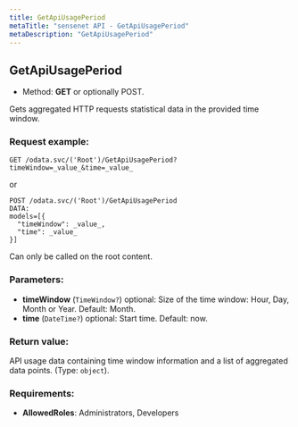 ```yaml
---
title: GetApiUsagePeriod
metaTitle: "sensenet API - GetApiUsagePeriod"
metaDescription: "GetApiUsagePeriod"
---
```


## GetApiUsagePeriod
- Method: **GET** or optionally POST.

Gets aggregated HTTP requests statistical data in the provided time window.

### Request example:

```
GET /odata.svc/('Root')/GetApiUsagePeriod?timeWindow=_value_&time=_value_
```
or
```
POST /odata.svc/('Root')/GetApiUsagePeriod
DATA:
models=[{
  "timeWindow": _value_, 
  "time": _value_
}]
```
Can only be called on the root content.
### Parameters:
- **timeWindow** (`TimeWindow?`) optional: Size of the time window: Hour, Day, Month or Year. Default: Month.
- **time** (`DateTime?`) optional: Start time. Default: now.

### Return value:
API usage data containing time window information and a list of aggregated data points. (Type: `object`).

### Requirements:
- **AllowedRoles**: Administrators, Developers

